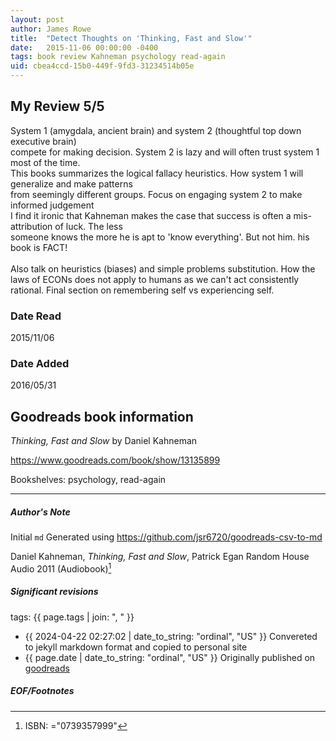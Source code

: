 ```yaml
---
layout: post
author: James Rowe
title:  "Detect Thoughts on 'Thinking, Fast and Slow'"
date:   2015-11-06 00:00:00 -0400
tags: book review Kahneman psychology read-again
uid: cbea4ccd-15b0-449f-9fd3-31234514b05e
---
```


<!-- highly dependent on how you personally use jekyll templates, and how you want this to show up -->
<!-- escape any jekyll keys with double brackets -->

## My Review 5/5

System 1 (amygdala, ancient brain) and system 2 (thoughtful top down executive brain)<br/>compete for making decision. System 2 is lazy and will often trust system 1 most of the time.<br/>This books summarizes the logical fallacy heuristics. How system 1 will generalize and make patterns<br/>from seemingly different groups. Focus on engaging system 2 to make informed judgement<br/>I find it ironic that Kahneman makes the case that success is often a mis-attribution of luck. The less<br/>someone knows the more he is apt to 'know everything'. But not him. his book is FACT!<br/><br/>Also talk on heuristics (biases) and simple problems substitution. How the laws of ECONs does not apply to humans as we can't act consistently rational. Final section on remembering self vs experiencing self.

### Date Read
2015/11/06

### Date Added
2016/05/31

## Goodreads book information

*Thinking, Fast and Slow* by Daniel Kahneman

https://www.goodreads.com/book/show/13135899

Bookshelves: psychology, read-again

---

##### Author's Note

Initial `md` Generated using https://github.com/jsr6720/goodreads-csv-to-md

Daniel Kahneman, *Thinking, Fast and Slow*, Patrick Egan Random House Audio 2011 (Audiobook)[^1]

##### Significant revisions

tags: {{ page.tags | join: ", " }} <!-- todo move this somewhere -->

- {{ 2024-04-22 02:27:02 | date_to_string: "ordinal", "US" }} Convereted to jekyll markdown format and copied to personal site
- {{ page.date | date_to_string: "ordinal", "US" }} Originally published on [goodreads](https://www.goodreads.com)

##### EOF/Footnotes

[^1]: ISBN: ="0739357999"